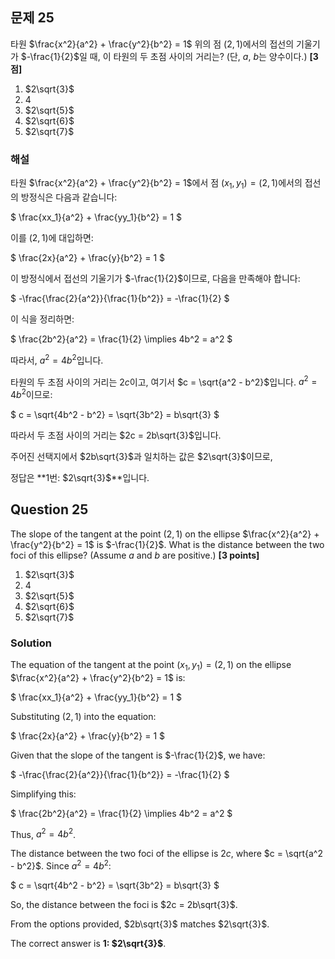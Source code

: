 
## 문제 25  
타원 $\frac{x^2}{a^2} + \frac{y^2}{b^2} = 1$ 위의 점 $(2,1)$에서의 접선의 기울기가 $-\frac{1}{2}$일 때, 이 타원의 두 초점 사이의 거리는? (단, $a$, $b$는 양수이다.) **[3점]**

1. $2\sqrt{3}$  
2. 4  
3. $2\sqrt{5}$  
4. $2\sqrt{6}$  
5. $2\sqrt{7}$  

### 해설  
타원 $\frac{x^2}{a^2} + \frac{y^2}{b^2} = 1$에서 점 $(x_1, y_1) = (2, 1)$에서의 접선의 방정식은 다음과 같습니다:

$
\frac{xx_1}{a^2} + \frac{yy_1}{b^2} = 1
$

이를 $(2,1)$에 대입하면:

$
\frac{2x}{a^2} + \frac{y}{b^2} = 1
$

이 방정식에서 접선의 기울기가 $-\frac{1}{2}$이므로, 다음을 만족해야 합니다:

$
-\frac{\frac{2}{a^2}}{\frac{1}{b^2}} = -\frac{1}{2}
$

이 식을 정리하면:

$
\frac{2b^2}{a^2} = \frac{1}{2} \implies 4b^2 = a^2
$

따라서, $a^2 = 4b^2$입니다.

타원의 두 초점 사이의 거리는 $2c$이고, 여기서 $c = \sqrt{a^2 - b^2}$입니다. $a^2 = 4b^2$이므로:

$
c = \sqrt{4b^2 - b^2} = \sqrt{3b^2} = b\sqrt{3}
$

따라서 두 초점 사이의 거리는 $2c = 2b\sqrt{3}$입니다.

주어진 선택지에서 $2b\sqrt{3}$과 일치하는 값은 $2\sqrt{3}$이므로,

정답은 **1번: $2\sqrt{3}$**입니다.

## Question 25  
The slope of the tangent at the point $(2, 1)$ on the ellipse $\frac{x^2}{a^2} + \frac{y^2}{b^2} = 1$ is $-\frac{1}{2}$. What is the distance between the two foci of this ellipse? (Assume $a$ and $b$ are positive.) **[3 points]**

1. $2\sqrt{3}$  
2. 4  
3. $2\sqrt{5}$  
4. $2\sqrt{6}$  
5. $2\sqrt{7}$  

### Solution  
The equation of the tangent at the point $(x_1, y_1) = (2, 1)$ on the ellipse $\frac{x^2}{a^2} + \frac{y^2}{b^2} = 1$ is:

$
\frac{xx_1}{a^2} + \frac{yy_1}{b^2} = 1
$

Substituting $(2, 1)$ into the equation:

$
\frac{2x}{a^2} + \frac{y}{b^2} = 1
$

Given that the slope of the tangent is $-\frac{1}{2}$, we have:

$
-\frac{\frac{2}{a^2}}{\frac{1}{b^2}} = -\frac{1}{2}
$

Simplifying this:

$
\frac{2b^2}{a^2} = \frac{1}{2} \implies 4b^2 = a^2
$

Thus, $a^2 = 4b^2$.

The distance between the two foci of the ellipse is $2c$, where $c = \sqrt{a^2 - b^2}$. Since $a^2 = 4b^2$:

$
c = \sqrt{4b^2 - b^2} = \sqrt{3b^2} = b\sqrt{3}
$

So, the distance between the foci is $2c = 2b\sqrt{3}$.

From the options provided, $2b\sqrt{3}$ matches $2\sqrt{3}$.

The correct answer is **1: $2\sqrt{3}$**.